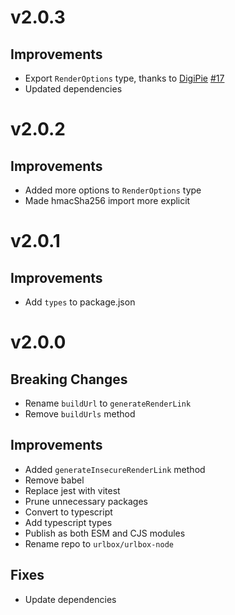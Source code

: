# v2.0.3

## Improvements

- Export `RenderOptions` type, thanks to [DigiPie](https://github.com/DigiPie) [#17](https://github.com/urlbox/urlbox-node/pull/17)
- Updated dependencies

# v2.0.2

## Improvements

- Added more options to `RenderOptions` type
- Made hmacSha256 import more explicit

# v2.0.1

## Improvements

- Add `types` to package.json

# v2.0.0

## Breaking Changes

- Rename `buildUrl` to `generateRenderLink`
- Remove `buildUrls` method

## Improvements

- Added `generateInsecureRenderLink` method
- Remove babel
- Replace jest with vitest
- Prune unnecessary packages
- Convert to typescript
- Add typescript types
- Publish as both ESM and CJS modules
- Rename repo to `urlbox/urlbox-node`

## Fixes

- Update dependencies
